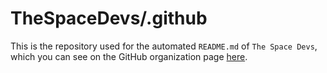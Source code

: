# TheSpaceDevs/.github

This is the repository used for the automated `README.md` of `The Space Devs`, which you can see on the GitHub organization page [here](https://github.com/TheSpaceDevs/).
